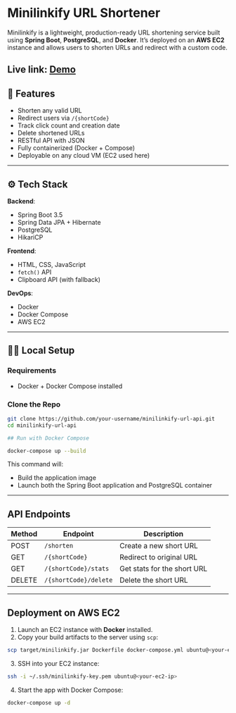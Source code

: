 # Minilinkify URL Shortener

Minilinkify is a lightweight, production-ready URL shortening service built using **Spring Boot**, **PostgreSQL**, and **Docker**. It’s deployed on an **AWS EC2** instance and allows users to shorten URLs and redirect with a custom code.

**Live link**: [Demo](http://52.15.154.112:8080/)
---

## 🚀 Features

- Shorten any valid URL
- Redirect users via `/{shortCode}`
- Track click count and creation date
- Delete shortened URLs
- RESTful API with JSON
- Fully containerized (Docker + Compose)
- Deployable on any cloud VM (EC2 used here)

---

## ⚙️ Tech Stack

**Backend**:
- Spring Boot 3.5
- Spring Data JPA + Hibernate
- PostgreSQL
- HikariCP

**Frontend**:
- HTML, CSS, JavaScript
- `fetch()` API
- Clipboard API (with fallback)

**DevOps**:
- Docker
- Docker Compose
- AWS EC2

---

## 🧑‍💻 Local Setup

### Requirements

- Docker + Docker Compose installed

### Clone the Repo

```bash
git clone https://github.com/your-username/minilinkify-url-api.git
cd minilinkify-url-api

## Run with Docker Compose

docker-compose up --build
````

This command will:

* Build the application image
* Launch both the Spring Boot application and PostgreSQL container

---

## API Endpoints

| Method | Endpoint              | Description                 |
| ------ | --------------------- | --------------------------- |
| POST   | `/shorten`            | Create a new short URL      |
| GET    | `/{shortCode}`        | Redirect to original URL    |
| GET    | `/{shortCode}/stats`  | Get stats for the short URL |
| DELETE | `/{shortCode}/delete` | Delete the short URL        |

---

## Deployment on AWS EC2

1. Launch an EC2 instance with **Docker** installed.
2. Copy your build artifacts to the server using `scp`:

```bash
scp target/minilinkify.jar Dockerfile docker-compose.yml ubuntu@<your-ec2-ip>:/home/ubuntu/
```

3. SSH into your EC2 instance:

```bash
ssh -i ~/.ssh/minilinkify-key.pem ubuntu@<your-ec2-ip>
```

4. Start the app with Docker Compose:

```bash
docker-compose up -d
```
